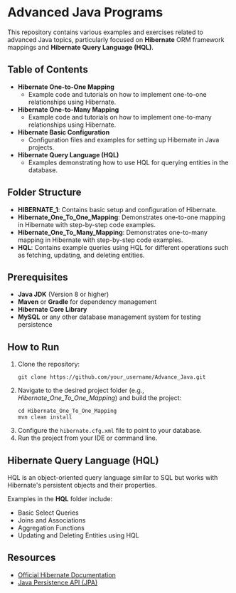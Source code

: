<h1>Advanced Java Programs</h1>

<p>This repository contains various examples and exercises related to advanced Java topics, particularly focused on <strong>Hibernate</strong> ORM framework mappings and <strong>Hibernate Query Language (HQL)</strong>.</p>

<h2>Table of Contents</h2>
<ul>
    <li><strong>Hibernate One-to-One Mapping</strong>
        <ul>
            <li>Example code and tutorials on how to implement one-to-one relationships using Hibernate.</li>
        </ul>
    </li>
    <li><strong>Hibernate One-to-Many Mapping</strong>
        <ul>
            <li>Example code and tutorials on how to implement one-to-many relationships using Hibernate.</li>
        </ul>
    </li>
    <li><strong>Hibernate Basic Configuration</strong>
        <ul>
            <li>Configuration files and examples for setting up Hibernate in Java projects.</li>
        </ul>
    </li>
    <li><strong>Hibernate Query Language (HQL)</strong>
        <ul>
            <li>Examples demonstrating how to use HQL for querying entities in the database.</li>
        </ul>
    </li>
</ul>

<h2>Folder Structure</h2>
<ul>
    <li><strong>HIBERNATE_1</strong>: Contains basic setup and configuration of Hibernate.</li>
    <li><strong>Hibernate_One_To_One_Mapping</strong>: Demonstrates one-to-one mapping in Hibernate with step-by-step code examples.</li>
    <li><strong>Hibernate_One_To_Many_Mapping</strong>: Demonstrates one-to-many mapping in Hibernate with step-by-step code examples.</li>
    <li><strong>HQL</strong>: Contains example queries using HQL for different operations such as fetching, updating, and deleting entities.</li>
</ul>

<h2>Prerequisites</h2>
<ul>
    <li><strong>Java JDK</strong> (Version 8 or higher)</li>
    <li><strong>Maven</strong> or <strong>Gradle</strong> for dependency management</li>
    <li><strong>Hibernate Core Library</strong></li>
    <li><strong>MySQL</strong> or any other database management system for testing persistence</li>
</ul>

<h2>How to Run</h2>
<ol>
    <li>Clone the repository:
        <pre><code>git clone https://github.com/your_username/Advance_Java.git</code></pre>
    </li>
    <li>Navigate to the desired project folder (e.g., <em>Hibernate_One_To_One_Mapping</em>) and build the project:
        <pre><code>cd Hibernate_One_To_One_Mapping
mvn clean install</code></pre>
    </li>
    <li>Configure the <code>hibernate.cfg.xml</code> file to point to your database.</li>
    <li>Run the project from your IDE or command line.</li>
</ol>

<h2>Hibernate Query Language (HQL)</h2>
<p>HQL is an object-oriented query language similar to SQL but works with Hibernate's persistent objects and their properties.</p>
<p>Examples in the <strong>HQL</strong> folder include:</p>
<ul>
    <li>Basic Select Queries</li>
    <li>Joins and Associations</li>
    <li>Aggregation Functions</li>
    <li>Updating and Deleting Entities using HQL</li>
</ul>

<h2>Resources</h2>
<ul>
    <li><a href="https://hibernate.org/orm/" target="_blank">Official Hibernate Documentation</a></li>
    <li><a href="https://www.oracle.com/java/technologies/persistence-jsp.html" target="_blank">Java Persistence API (JPA)</a></li>
</ul>

</body>
</html>
